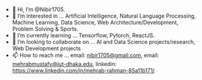 - 👋 Hi, I’m @Nibir1705.
- 👀 I’m interested in ... Artificial Intelligence, Natural Language Processing, Machine Learning, Data Science, Web Architecture/Development, Problem Solving & Sports.
- 🌱 I’m currently learning ... Tensorflow, Pytorch, ReactJS.
- 💞️ I’m looking to collaborate on ... AI and Data Science projects/research, Web Development projects
- 📫 How to reach me ... email: nibir1705@gmail.com, email: mehrabmustafy@iut-dhaka.edu, linkedin: https://www.linkedin.com/in/mehrab-rahman-85a11b171/

<!---
Nibir1705/Nibir1705 is a ✨ special ✨ repository because its `README.md` (this file) appears on your GitHub profile.
You can click the Preview link to take a look at your changes.
--->
